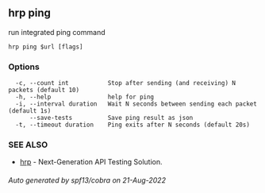 ## hrp ping

run integrated ping command

```
hrp ping $url [flags]
```

### Options

```
  -c, --count int           Stop after sending (and receiving) N packets (default 10)
  -h, --help                help for ping
  -i, --interval duration   Wait N seconds between sending each packet (default 1s)
      --save-tests          Save ping result as json
  -t, --timeout duration    Ping exits after N seconds (default 20s)
```

### SEE ALSO

* [hrp](hrp.md)	 - Next-Generation API Testing Solution.

###### Auto generated by spf13/cobra on 21-Aug-2022
